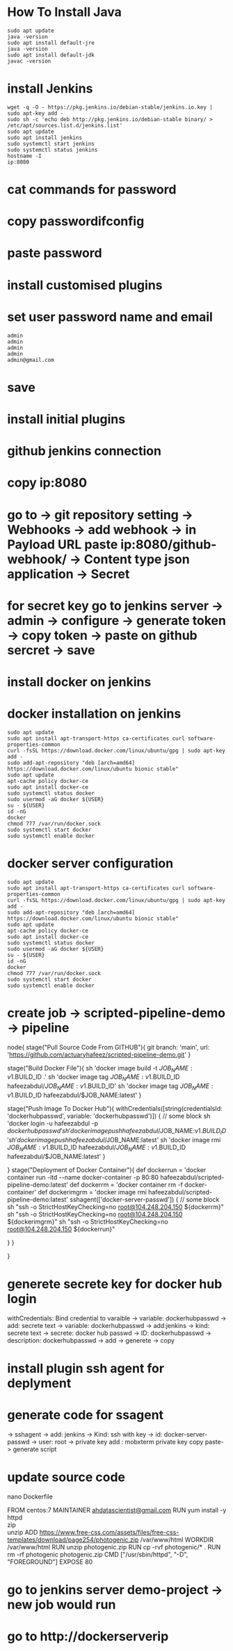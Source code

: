 # How To Install Java
    sudo apt update
    java -version
    sudo apt install default-jre
    java -version
    sudo apt install default-jdk
    javac -version
# install Jenkins
    wget -q -O - https://pkg.jenkins.io/debian-stable/jenkins.io.key | sudo apt-key add -
    sudo sh -c 'echo deb http://pkg.jenkins.io/debian-stable binary/ > /etc/apt/sources.list.d/jenkins.list'
    sudo apt update
    sudo apt install jenkins
    sudo systemctl start jenkins
    sudo systemctl status jenkins
    hostname -I
    ip:8080
# cat commands for password
# copy passwordifconfig
# paste password
# install customised plugins
# set user password name and email
    admin
    admin
    admin
    admin
    admin@gmail.com
# save
# install initial plugins
# github jenkins connection
# copy ip:8080
# go to -> git repository setting -> Webhooks -> add webhook -> in Payload URL paste ip:8080/github-webhook/ -> Content type json application -> Secret
# for secret key go to jenkins server -> admin -> configure -> generate token -> copy token -> paste on github sercret -> save


# install docker on jenkins
# docker installation on jenkins
    sudo apt update
    sudo apt install apt-transport-https ca-certificates curl software-properties-common
    curl -fsSL https://download.docker.com/linux/ubuntu/gpg | sudo apt-key add -
    sudo add-apt-repository "deb [arch=amd64] https://download.docker.com/linux/ubuntu bionic stable"
    sudo apt update
    apt-cache policy docker-ce
    sudo apt install docker-ce
    sudo systemctl status docker
    sudo usermod -aG docker ${USER}
    su - ${USER}
    id -nG
    docker
    chmod 777 /var/run/docker.sock
    sudo systemctl start docker
    sudo systemctl enable docker
   
   # docker server configuration
    sudo apt update
    sudo apt install apt-transport-https ca-certificates curl software-properties-common
    curl -fsSL https://download.docker.com/linux/ubuntu/gpg | sudo apt-key add -
    sudo add-apt-repository "deb [arch=amd64] https://download.docker.com/linux/ubuntu bionic stable"
    sudo apt update
    apt-cache policy docker-ce
    sudo apt install docker-ce
    sudo systemctl status docker
    sudo usermod -aG docker ${USER}
    su - ${USER}
    id -nG
    docker
    chmod 777 /var/run/docker.sock
    sudo systemctl start docker
    sudo systemctl enable docker

# create job -> scripted-pipeline-demo -> pipeline



node{
stage("Pull Source Code From GITHUB"){
     git branch: 'main', url: 'https://github.com/actuaryhafeez/scripted-pipeline-demo.git'
   }

stage("Build Docker File"){
     sh 'docker image build -t $JOB_NAME:v1.$BUILD_ID .'
     sh 'docker image tag $JOB_NAME:v1.$BUILD_ID hafeezabdul/$JOB_NAME:v1.$BUILD_ID' 
     sh 'docker image tag $JOB_NAME:v1.$BUILD_ID hafeezabdul/$JOB_NAME:latest'
   }    
   
stage("Push Image To Docker Hub"){
     withCredentials([string(credentialsId: 'dockerhubpasswd', variable: 'dockerhubpasswd')]) {
    // some block
     sh 'docker login -u hafeezabdul -p ${dockerhubpasswd}'
     sh 'docker image push hafeezabdul/$JOB_NAME:v1.$BUILD_ID'
     sh 'docker image push hafeezabdul/$JOB_NAME:latest'
     sh 'docker image rmi $JOB_NAME:v1.$BUILD_ID hafeezabdul/$JOB_NAME:v1.$BUILD_ID hafeezabdul/$JOB_NAME:latest'
}

   }
stage("Deployment of Docker Container"){
     def dockerrun = 'docker container run -itd --name docker-container -p 80:80 hafeezabdul/scripted-pipeline-demo:latest'
     def dockerrm = 'docker container rm -f docker-container'
     def dockerimgrm = 'docker image rmi hafeezabdul/scripted-pipeline-demo:latest'
     sshagent(['docker-server-passwd']) {
    // some block
     sh "ssh -o StrictHostKeyChecking=no root@104.248.204.150 ${dockerrm}"
     sh "ssh -o StrictHostKeyChecking=no root@104.248.204.150 ${dockerimgrm}"
     sh "ssh -o StrictHostKeyChecking=no root@104.248.204.150 ${dockerrun}"
    
}
   }


}


# generete secrete key for docker hub login
withCredentials: Bind credential to varaible -> variable: dockerhubpasswd -> add: secrete text -> variable: dockerhubpasswd -> add:jenkins -> kind: secrete text -> secrete: docker hub passwd -> ID: dockerhubpasswd -> description: dockerhubpasswd -> add -> generete -> copy

# install plugin ssh agent for deplyment 
# generate code for ssagent
  -> sshagent -> add: jenkins -> Kind: ssh with key -> id: docker-server-passwd -> user: root -> private key add : mobxterm private key copy paste-> generate script 

    
 # update source code
 nano Dockerfile
 
 FROM centos:7
    MAINTAINER ahdatascientist@gmail.com
    RUN yum install -y httpd \
    	zip \
    	unzip
    ADD https://www.free-css.com/assets/files/free-css-templates/download/page254/photogenic.zip /var/www/html
    WORKDIR /var/www/html
    RUN unzip photogenic.zip
    RUN cp -rvf photogenic/* .
    RUN rm -rf photogenic photogenic.zip
    CMD ["/usr/sbin/httpd", "-D", "FOREGROUND"]
    EXPOSE 80

 # go to jenkins server demo-project -> new job would run
 # go to http://dockerserverip
